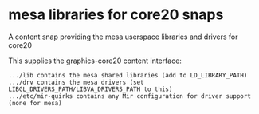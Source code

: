 # mesa libraries for core20 snaps

A content snap providing the mesa userspace libraries and drivers for core20

This supplies the graphics-core20 content interface:

    .../lib contains the mesa shared libraries (add to LD_LIBRARY_PATH)
    .../drv contains the mesa drivers (set LIBGL_DRIVERS_PATH/LIBVA_DRIVERS_PATH to this)
    .../etc/mir-quirks contains any Mir configuration for driver support (none for mesa)

